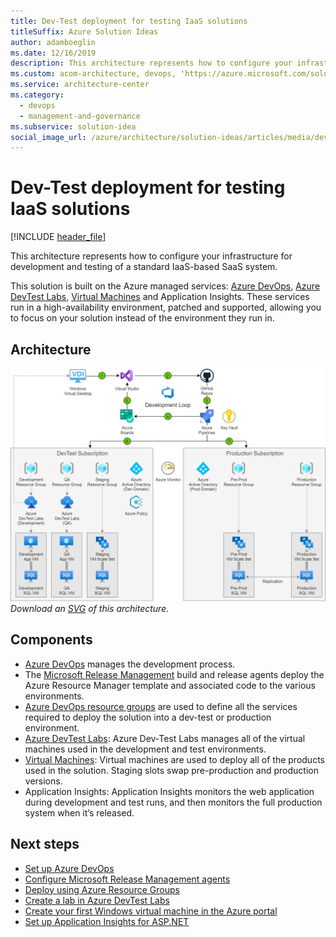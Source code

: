 ```yaml
---
title: Dev-Test deployment for testing IaaS solutions
titleSuffix: Azure Solution Ideas
author: adamboeglin
ms.date: 12/16/2019
description: This architecture represents how to configure your infrastructure for development and testing of a standard IaaS-based SaaS system.
ms.custom: acom-architecture, devops, 'https://azure.microsoft.com/solutions/architecture/dev-test-iaas/'
ms.service: architecture-center
ms.category:
  - devops
  - management-and-governance
ms.subservice: solution-idea
social_image_url: /azure/architecture/solution-ideas/articles/media/dev-test-iaas.png
---
```


# Dev-Test deployment for testing IaaS solutions

[!INCLUDE [header_file](../../../includes/sol-idea-header.md)]

This architecture represents how to configure your infrastructure for development and testing of a standard IaaS-based SaaS system.

This solution is built on the Azure managed services: [Azure DevOps](https://azure.microsoft.com/services/devops), [Azure DevTest Labs](https://azure.microsoft.com/services/devtest-lab), [Virtual Machines](https://azure.microsoft.com/services/virtual-machines) and Application Insights. These services run in a high-availability environment, patched and supported, allowing you to focus on your solution instead of the environment they run in.

## Architecture

![Architecture Diagram](../media/dev-test-iaas.png)
*Download an [SVG](../media/dev-test-iaas.svg) of this architecture.*

## Components

* [Azure DevOps](https://azure.microsoft.com/services/devops) manages the development process.
* The [Microsoft Release Management](https://www.visualstudio.com/docs/release/getting-started/configure-agents) build and release agents deploy the Azure Resource Manager template and associated code to the various environments.
* [Azure DevOps resource groups](https://www.visualstudio.com/docs/release/getting-started/configure-agents) are used to define all the services required to deploy the solution into a dev-test or production environment.
* [Azure DevTest Labs](https://azure.microsoft.com/services/devtest-lab): Azure Dev-Test Labs manages all of the virtual machines used in the development and test environments.
* [Virtual Machines](https://azure.microsoft.com/services/virtual-machines): Virtual machines are used to deploy all of the products used in the solution. Staging slots swap pre-production and production versions.
* Application Insights: Application Insights monitors the web application during development and test runs, and then monitors the full production system when it’s released.

## Next steps

* [Set up Azure DevOps](https://www.visualstudio.com/docs/setup-admin/get-started)
* [Configure Microsoft Release Management agents](https://www.visualstudio.com/docs/release/getting-started/configure-agents)
* [Deploy using Azure Resource Groups](https://github.com/microsoft/azure-pipelines-tasks/tree/master/Tasks/AzureResourceGroupDeploymentV2)
* [Create a lab in Azure DevTest Labs](https://docs.microsoft.com/azure/lab-services/tutorial-create-custom-lab)
* [Create your first Windows virtual machine in the Azure portal](https://docs.microsoft.com/azure/virtual-machines/windows/quick-create-portal)
* [Set up Application Insights for ASP.NET](https://docs.microsoft.com/azure/azure-monitor/app/asp-net)
